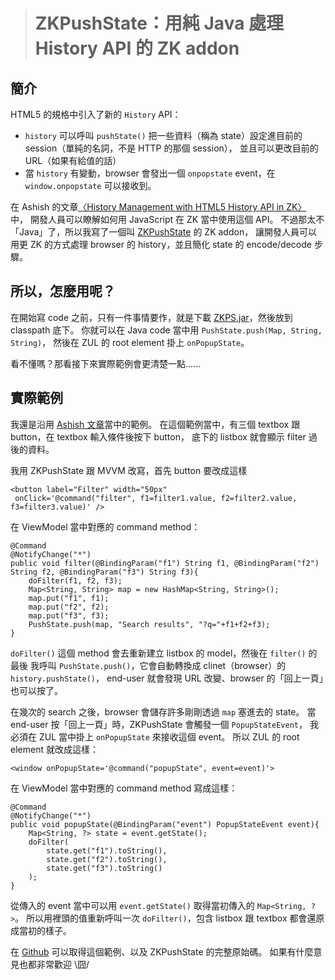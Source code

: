 > # ZKPushState：用純 Java 處理 History API 的 ZK addon #

簡介
----
HTML5 的規格中引入了新的 `History` API：

* `history` 可以呼叫 `pushState()` 把一些資料（稱為 state）設定進目前的 session（單純的名詞，不是 HTTP 的那個 session），
	並且可以更改目前的 URL（如果有給值的話）
* 當 `history` 有變動，browser 會發出一個 `onpopstate` event，在 `window.onpopstate` 可以接收到。

在 Ashish 的文章[〈History Management with HTML5 History API in ZK〉][Ashish blog] 中，
開發人員可以瞭解如何用 JavaScript 在 ZK 當中使用這個 API。
不過那太不「Java」了，所以我寫了一個叫 [ZKPushState] 的 ZK addon，
讓開發人員可以用更 ZK 的方式處理 browser 的 history，並且簡化 state 的 encode/decode 步驟。

所以，怎麼用呢？
--------------
在開始寫 code 之前，只有一件事情要作，就是下載 [ZKPS.jar]，然後放到 classpath 底下。
你就可以在 Java code 當中用 `PushState.push(Map, String, String)`，
然後在 ZUL 的 root element 掛上 `onPopupState`。

看不懂嗎？那看接下來實際範例會更清楚一點......

實際範例
--------
我還是沿用 [Ashish 文章][Ashish blog]當中的範例。
在這個範例當中，有三個 textbox 跟 button，在 textbox 輸入條件後按下 button，
底下的 listbox 就會顯示 filter 過後的資料。

我用 ZKPushState 跟 MVVM 改寫，首先 button 要改成這樣

	<button label="Filter" width="50px"
	 onClick='@command("filter", f1=filter1.value, f2=filter2.value, f3=filter3.value)' />

在 ViewModel 當中對應的 command method：

	@Command
	@NotifyChange("*")
	public void filter(@BindingParam("f1") String f1, @BindingParam("f2") String f2, @BindingParam("f3") String f3){
		doFilter(f1, f2, f3);
		Map<String, String> map = new HashMap<String, String>();
		map.put("f1", f1);
		map.put("f2", f2);
		map.put("f3", f3);
		PushState.push(map, "Search results", "?q="+f1+f2+f3);
	}

`doFilter()` 這個 method 會去重新建立 listbox 的 model，然後在 `filter()` 的最後
我呼叫 `PushState.push()`，它會自動轉換成 clinet（browser）的 `history.pushState()`，
end-user 就會發現 URL 改變、browser 的「回上一頁」也可以按了。

在幾次的 search 之後，browser 會儲存許多剛剛透過 `map` 塞進去的 state。
當 end-user 按「回上一頁」時，ZKPushState 會觸發一個 `PopupStateEvent`，
我必須在 ZUL 當中掛上 `onPopupState` 來接收這個 event。
所以 ZUL 的 root element 就改成這樣：

	<window onPopupState='@command("popupState", event=event)'>

在 ViewModel 當中對應的 command method 寫成這樣：

	@Command
	@NotifyChange("*")
	public void popupState(@BindingParam("event") PopupStateEvent event){
		Map<String, ?> state = event.getState();
		doFilter(
			state.get("f1").toString(),
			state.get("f2").toString(),
			state.get("f3").toString()
		);
	}

從傳入的 event 當中可以用 `event.getState()` 取得當初傳入的 `Map<String, ?>`。
所以用裡頭的值重新呼叫一次 `doFilter()`，包含 listbox 跟 textbox 都會還原成當初的樣子。

在 [Github][ZKPushState] 可以取得這個範例、以及 ZKPushState 的完整原始碼。
如果有什麼意見也都非常歡迎 \囧/

[Ashish blog]: http://blog.zkoss.org/index.php/2012/03/30/history-management-with-html5-history-api-in-zk/
[ZKPS.jar]: http://zkpushstate.googlecode.com/files/ZKPS.jar
[ZKPushState]: https://github.com/MontyPan/ZKPushState
